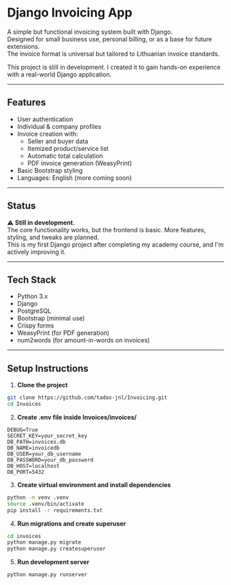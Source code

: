 # Django Invoicing App

A simple but functional invoicing system built with Django.  
Designed for small business use, personal billing, or as a base for future extensions.  
The invoice format is universal but tailored to Lithuanian invoice standards.

This project is still in development. I created it to gain hands-on experience with a real-world Django application.

---

## Features

- User authentication
- Individual & company profiles
- Invoice creation with:
  - Seller and buyer data
  - Itemized product/service list
  - Automatic total calculation
  - PDF invoice generation (WeasyPrint)
- Basic Bootstrap styling
- Languages: English (more coming soon)

---

## Status

⚠️ **Still in development.**  
The core functionality works, but the frontend is basic. More features, styling, and tweaks are planned.  
This is my first Django project after completing my academy course, and I'm actively improving it.

---

## Tech Stack

- Python 3.x
- Django
- PostgreSQL
- Bootstrap (minimal use)
- Crispy forms
- WeasyPrint (for PDF generation)
- num2words (for amount-in-words on invoices)

---

## Setup Instructions

1. **Clone the project**

```bash
git clone https://github.com/tadas-jnl/Invoicing.git
cd Invoices
```

2. **Create .env file inside Invoices/invoices/**

```env
DEBUG=True
SECRET_KEY=your_secret_key
DB_PATH=invoices.db
DB_NAME=invoicedb
DB_USER=your_db_username
DB_PASSWORD=your_db_password
DB_HOST=localhost
DB_PORT=5432
```

3. **Create virtual environment and install dependencies**

```bash
python -m venv .venv
source .venv/bin/activate
pip install -r requirements.txt
```

4. **Run migrations and create superuser**

```bash
cd invoices
python manage.py migrate
python manage.py createsuperuser
```

5. **Run development server**

```bash
python manage.py runserver
```
